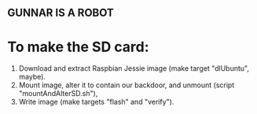 ## GUNNAR IS A ROBOT

# To make the SD card:

1. Download and extract Raspbian Jessie image (make target "dlUbuntu", maybe).
2. Mount image, alter it  to contain our backdoor, and unmount (script "mountAndAlterSD.sh"),
3. Write image (make targets "flash" and "verify").


